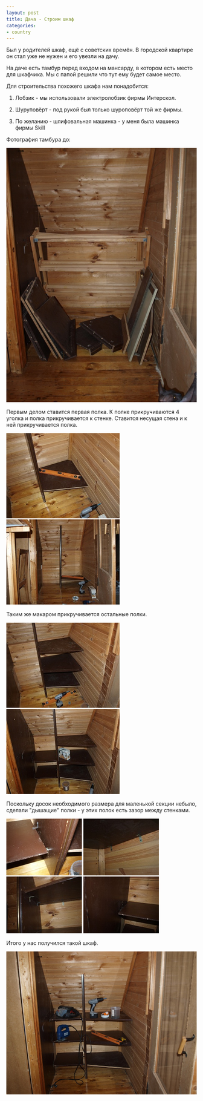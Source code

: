 ```yaml
---
layout: post
title: Дача - Строим шкаф
categories:
- country
---
```

Был у родителей шкаф, ещё с советских времён. В городской квартире он стал уже не нужен и его увезли на дачу.

На даче есть тамбур перед входом на мансарду, в котором есть место для шкафчика. Мы с папой решили что тут ему будет самое место.

Для строительства похожего шкафа нам понадобится:

1. Лобзик - мы использовали электролобзик фирмы Интерскол.

2. Шуруповёрт - под рукой был только шуроповёрт той же фирмы.

3. По желанию - шлифовальная машинка - у меня была машинка фирмы Skill

Фотография тамбура до:

![До работ](/images/story/build1.JPG)

Первым делом ставится первая полка. К полке прикручиваются 4 уголка и полка прикручивается к стенке. Ставится несущая стена и к ней прикручивается полка.

![Часть 1-я](/images/story/Build2.JPG)
![Часть 2](/images/story/build3.JPG)    

Таким же макаром прикручивается остальные полки.

![Часть 3](/images/story/build4.JPG)
![Часть 4](/images/story/build5.JPG)

Поскольку досок необходимого размера для маленькой секции небыло, сделали "дышащие" полки - у этих полок есть зазор между стенками.

![Полочки](/images/story/build.part1.JPG)
![Полочки](/images/story/build.part2.JPG)
![Полочки](/images/story/build.part3.JPG)
![Полочки](/images/story/build.part4.JPG)

Итого у нас получился такой шкаф.

![Финал](/images/story/buildFinal.JPG)
